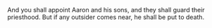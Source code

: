 And you shall appoint Aaron and his sons, and they shall guard their priesthood. But if any outsider comes near, he shall be put to death.
